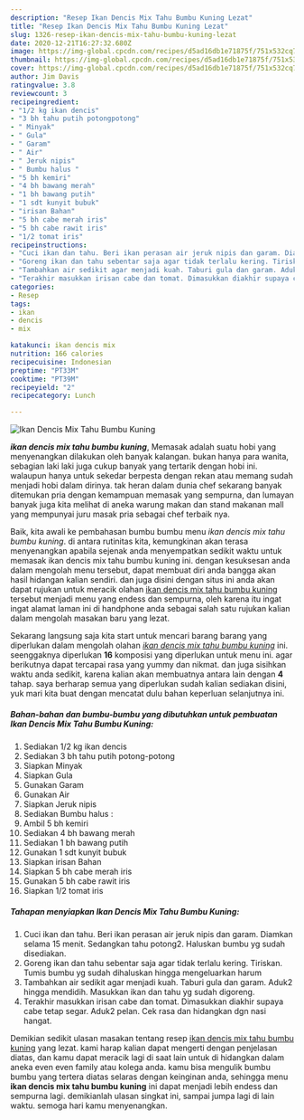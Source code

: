 ```yaml
---
description: "Resep Ikan Dencis Mix Tahu Bumbu Kuning Lezat"
title: "Resep Ikan Dencis Mix Tahu Bumbu Kuning Lezat"
slug: 1326-resep-ikan-dencis-mix-tahu-bumbu-kuning-lezat
date: 2020-12-21T16:27:32.680Z
image: https://img-global.cpcdn.com/recipes/d5ad16db1e71875f/751x532cq70/ikan-dencis-mix-tahu-bumbu-kuning-foto-resep-utama.jpg
thumbnail: https://img-global.cpcdn.com/recipes/d5ad16db1e71875f/751x532cq70/ikan-dencis-mix-tahu-bumbu-kuning-foto-resep-utama.jpg
cover: https://img-global.cpcdn.com/recipes/d5ad16db1e71875f/751x532cq70/ikan-dencis-mix-tahu-bumbu-kuning-foto-resep-utama.jpg
author: Jim Davis
ratingvalue: 3.8
reviewcount: 3
recipeingredient:
- "1/2 kg ikan dencis"
- "3 bh tahu putih potongpotong"
- " Minyak"
- " Gula"
- " Garam"
- " Air"
- " Jeruk nipis"
- " Bumbu halus "
- "5 bh kemiri"
- "4 bh bawang merah"
- "1 bh bawang putih"
- "1 sdt kunyit bubuk"
- "irisan Bahan"
- "5 bh cabe merah iris"
- "5 bh cabe rawit iris"
- "1/2 tomat iris"
recipeinstructions:
- "Cuci ikan dan tahu. Beri ikan perasan air jeruk nipis dan garam. Diamkan selama 15 menit. Sedangkan tahu potong2. Haluskan bumbu yg sudah disediakan."
- "Goreng ikan dan tahu sebentar saja agar tidak terlalu kering. Tiriskan. Tumis bumbu yg sudah dihaluskan hingga mengeluarkan harum"
- "Tambahkan air sedikit agar menjadi kuah. Taburi gula dan garam. Aduk2 hingga mendidih. Masukkan ikan dan tahu yg sudah digoreng."
- "Terakhir masukkan irisan cabe dan tomat. Dimasukkan diakhir supaya cabe tetap segar. Aduk2 pelan. Cek rasa dan hidangkan dgn nasi hangat."
categories:
- Resep
tags:
- ikan
- dencis
- mix

katakunci: ikan dencis mix 
nutrition: 166 calories
recipecuisine: Indonesian
preptime: "PT33M"
cooktime: "PT39M"
recipeyield: "2"
recipecategory: Lunch

---
```



![Ikan Dencis Mix Tahu Bumbu Kuning](https://img-global.cpcdn.com/recipes/d5ad16db1e71875f/751x532cq70/ikan-dencis-mix-tahu-bumbu-kuning-foto-resep-utama.jpg)

<b><i>ikan dencis mix tahu bumbu kuning</i></b>, Memasak adalah suatu hobi yang menyenangkan dilakukan oleh banyak kalangan. bukan hanya para wanita, sebagian laki laki juga cukup banyak yang tertarik dengan hobi ini. walaupun hanya untuk sekedar berpesta dengan rekan atau memang sudah menjadi hobi dalam dirinya. tak heran dalam dunia chef sekarang banyak ditemukan pria dengan kemampuan memasak yang sempurna, dan lumayan banyak juga kita melihat di aneka warung makan dan stand makanan mall yang mempunyai juru masak pria sebagai chef terbaik nya.



Baik, kita awali ke pembahasan bumbu bumbu menu <i>ikan dencis mix tahu bumbu kuning</i>. di antara rutinitas kita, kemungkinan akan terasa menyenangkan apabila sejenak anda menyempatkan sedikit waktu untuk memasak ikan dencis mix tahu bumbu kuning ini. dengan kesuksesan anda dalam mengolah menu tersebut, dapat membuat diri anda bangga akan hasil hidangan kalian sendiri. dan juga disini dengan situs ini anda akan dapat rujukan untuk meracik olahan <u>ikan dencis mix tahu bumbu kuning</u> tersebut menjadi menu yang endess dan sempurna, oleh karena itu ingat ingat alamat laman ini di handphone anda sebagai salah satu rujukan kalian dalam mengolah masakan baru yang lezat.


Sekarang langsung saja kita start untuk mencari barang barang yang diperlukan dalam mengolah olahan <u><i>ikan dencis mix tahu bumbu kuning</i></u> ini. seenggaknya diperlukan <b>16</b> komposisi yang diperlukan untuk menu ini. agar berikutnya dapat tercapai rasa yang yummy dan nikmat. dan juga sisihkan waktu anda sedikit, karena kalian akan membuatnya antara lain dengan <b>4</b> tahap. saya berharap semua yang diperlukan sudah kalian sediakan disini, yuk mari kita buat dengan mencatat dulu bahan keperluan selanjutnya ini.

<!--inarticleads1-->

##### Bahan-bahan dan bumbu-bumbu yang dibutuhkan untuk pembuatan Ikan Dencis Mix Tahu Bumbu Kuning:

1. Sediakan 1/2 kg ikan dencis
1. Sediakan 3 bh tahu putih potong-potong
1. Siapkan  Minyak
1. Siapkan  Gula
1. Gunakan  Garam
1. Gunakan  Air
1. Siapkan  Jeruk nipis
1. Sediakan  Bumbu halus :
1. Ambil 5 bh kemiri
1. Sediakan 4 bh bawang merah
1. Sediakan 1 bh bawang putih
1. Gunakan 1 sdt kunyit bubuk
1. Siapkan irisan Bahan
1. Siapkan 5 bh cabe merah iris
1. Gunakan 5 bh cabe rawit iris
1. Siapkan 1/2 tomat iris




<!--inarticleads2-->

##### Tahapan menyiapkan Ikan Dencis Mix Tahu Bumbu Kuning:

1. Cuci ikan dan tahu. Beri ikan perasan air jeruk nipis dan garam. Diamkan selama 15 menit. Sedangkan tahu potong2. Haluskan bumbu yg sudah disediakan.
1. Goreng ikan dan tahu sebentar saja agar tidak terlalu kering. Tiriskan. Tumis bumbu yg sudah dihaluskan hingga mengeluarkan harum
1. Tambahkan air sedikit agar menjadi kuah. Taburi gula dan garam. Aduk2 hingga mendidih. Masukkan ikan dan tahu yg sudah digoreng.
1. Terakhir masukkan irisan cabe dan tomat. Dimasukkan diakhir supaya cabe tetap segar. Aduk2 pelan. Cek rasa dan hidangkan dgn nasi hangat.




Demikian sedikit ulasan masakan tentang resep <u>ikan dencis mix tahu bumbu kuning</u> yang lezat. kami harap kalian dapat mengerti dengan penjelasan diatas, dan kamu dapat meracik lagi di saat lain untuk di hidangkan dalam aneka even even family atau kolega anda. kamu bisa mengulik bumbu bumbu yang tertera diatas selaras dengan keinginan anda, sehingga menu <b>ikan dencis mix tahu bumbu kuning</b> ini dapat menjadi lebih endess dan sempurna lagi. demikianlah ulasan singkat ini, sampai jumpa lagi di lain waktu. semoga hari kamu menyenangkan.
